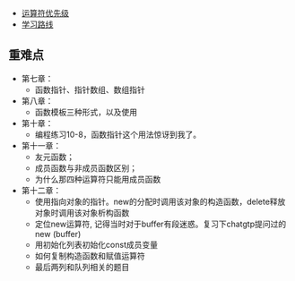 - [运算符优先级](https://blog.csdn.net/weixin_41461277/article/details/85094089)
- [学习路线](https://mp.weixin.qq.com/s/WW_X12bTm94iaCgWBgYtJw)
 
## 重难点
- 第七章：
    - 函数指针、指针数组、数组指针
- 第八章：
    - 函数模板三种形式，以及使用
- 第十章：
    - 编程练习10-8，函数指针这个用法惊讶到我了。
- 第十一章：
    - 友元函数；
    - 成员函数与非成员函数区别；
    - 为什么那四种运算符只能用成员函数
- 第十二章：
    - 使用指向对象的指针。new的分配时调用该对象的构造函数，delete释放对象时调用该对象析构函数
    - 定位new运算符, 记得当时对于buffer有段迷惑。复习下chatgtp提问过的new (buffer)
    - 用初始化列表初始化const成员变量
    - 如何复制构造函数和赋值运算符
    - 最后两列和队列相关的题目
